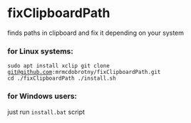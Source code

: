 # fixClipboardPath

finds paths in clipboard and fix it depending on your system

### for Linux systems: 
 
<code>sudo apt install xclip
 git clone git@github.com:mrmcdobrotny/fixClipboardPath.git
 cd ./fixClipboardPath
./install.sh</code>

### for Windows users:
just run `install.bat` script
